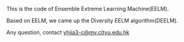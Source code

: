 This is the code of Ensemble Extreme Learning Machine(EELM).

Based on EELM, we came up the Diversity EELM algorithm(DEELM).

Any question, contact yhjia3-c@my.cityu.edu.hk